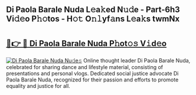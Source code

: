 ## Di Paola Barale Nuda L𝚎a𝚔ed N𝚞𝚍e - Part-6h3 Vi𝚍𝚎o P𝚑𝚘tos - H𝚘𝚝 O𝚗𝚕yf𝚊ns L𝚎a𝚔s twmNx

# <h2><a href="http://kf1be7.oniu.top/?m=Di+Paola+Barale+Nuda">🔗👉 🔴 Di Paola Barale Nuda P𝚑ot𝚘𝚜 V𝚒d𝚎o</a></h2>

[![Di Paola Barale Nuda Nu𝚍e𝚜](https://i.imgur.com/0qMVB7G.gif)](http://kf1be7.oniu.top/?m=Di+Paola+Barale+Nuda)
Online thought leader Di Paola Barale Nuda, celebrated for sharing dance and lifestyle material, consisting of presentations and personal vlogs. Dedicated social justice advocate Di Paola Barale Nuda, recognized for their passion and efforts to promote equality and justice for all.  
